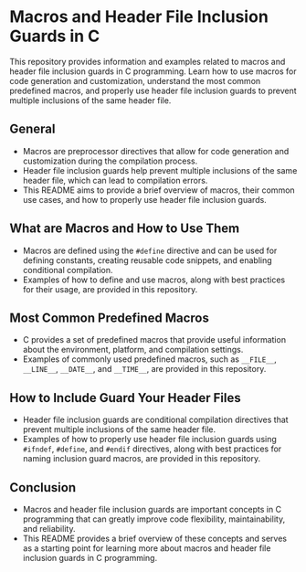 # Macros and Header File Inclusion Guards in C



This repository provides information and examples related to macros and header file inclusion guards in C programming. Learn how to use macros for code generation and customization, understand the most common predefined macros, and properly use header file inclusion guards to prevent multiple inclusions of the same header file.

## General

- Macros are preprocessor directives that allow for code generation and customization during the compilation process.
- Header file inclusion guards help prevent multiple inclusions of the same header file, which can lead to compilation errors.
- This README aims to provide a brief overview of macros, their common use cases, and how to properly use header file inclusion guards.

## What are Macros and How to Use Them

- Macros are defined using the `#define` directive and can be used for defining constants, creating reusable code snippets, and enabling conditional compilation.
- Examples of how to define and use macros, along with best practices for their usage, are provided in this repository.

## Most Common Predefined Macros

- C provides a set of predefined macros that provide useful information about the environment, platform, and compilation settings.
- Examples of commonly used predefined macros, such as `__FILE__`, `__LINE__`, `__DATE__`, and `__TIME__`, are provided in this repository.

## How to Include Guard Your Header Files

- Header file inclusion guards are conditional compilation directives that prevent multiple inclusions of the same header file.
- Examples of how to properly use header file inclusion guards using `#ifndef`, `#define`, and `#endif` directives, along with best practices for naming inclusion guard macros, are provided in this repository.

## Conclusion

- Macros and header file inclusion guards are important concepts in C programming that can greatly improve code flexibility, maintainability, and reliability.
- This README provides a brief overview of these concepts and serves as a starting point for learning more about macros and header file inclusion guards in C programming.


